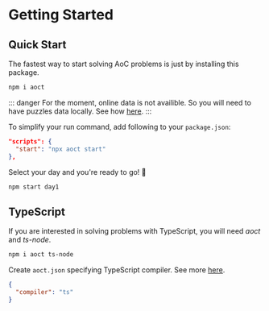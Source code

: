 # Getting Started

## Quick Start

The fastest way to start solving AoC problems is just by installing this package.

```sh
npm i aoct
```

::: danger
For the moment, online data is not availible. So you will need to have puzzles data locally. See how [here](local-data/).
:::

To simplify your run command, add following to your `package.json`:

```json
"scripts": {
  "start": "npx aoct start"
},
```

Select your day and you're ready to go! 🎉

```sh
npm start day1
```

## TypeScript

If you are interested in solving problems with TypeScript, you will need _aoct_ and _ts-node_.

```sh
npm i aoct ts-node
```

Create `aoct.json` specifying TypeScript compiler. See more [here](config/).

```json
{
  "compiler": "ts"
}
```
